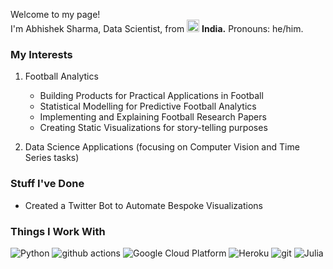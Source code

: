 <p>Welcome to my page! </br> I'm Abhishek Sharma, Data Scientist, from <img src="https://upload.wikimedia.org/wikipedia/commons/4/41/Flag_of_India.svg" width="20"/> <b>India.</b>
Pronouns: he/him. 

<h3>My Interests</h3>

1. Football Analytics
    * Building Products for Practical Applications in Football
    * Statistical Modelling for Predictive Football Analytics 
    * Implementing and Explaining Football Research Papers  
    * Creating Static Visualizations for story-telling purposes
  
2. Data Science Applications (focusing on Computer Vision and Time Series tasks)

<h3>Stuff I've Done</h3>

* Created a Twitter Bot to Automate Bespoke Visualizations

<h3>Things I Work With</h3>

<p>
  <img alt="Python" src="https://img.shields.io/badge/Python-Python-dodgerblue"/>
  <img alt="github actions" src="https://img.shields.io/badge/-Github_Actions-2088FF?style=flat-square&logo=github-actions&logoColor=white" />
  <img alt="Google Cloud Platform" src="https://img.shields.io/badge/-Google_Cloud_Platform-1a73e8?style=flat-square&logo=google-cloud&logoColor=white" />
  <img alt="Heroku" src="https://img.shields.io/badge/-Heroku-430098?style=flat-square&logo=heroku&logoColor=white" />
  <img alt="git" src="https://img.shields.io/badge/-Git-F05032?style=flat-square&logo=git&logoColor=white" />
  <img alt="Julia" src="https://img.shields.io/badge/julia-julia-RGB(25%2C%2028%2C%201)"/>
  
</p>
